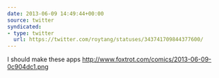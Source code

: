 ```yaml
---
date: 2013-06-09 14:49:44+00:00
source: twitter
syndicated:
- type: twitter
  url: https://twitter.com/roytang/statuses/343741709844377600/
---
```


I should make these apps http://www.foxtrot.com/comics/2013-06-09-0c904dc1.png